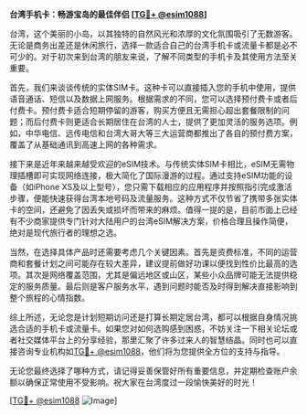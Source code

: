 **台湾手机卡：畅游宝岛的最佳伴侣 [[TG💪+ @esim1088](https://t.me/s/esim1088)]**

台湾，这个美丽的小岛，以其独特的自然风光和浓厚的文化氛围吸引了无数游客。无论是商务出差还是休闲旅行，选择一款适合自己的台湾手机卡或流量卡都是必不可少的。对于初次来到台湾的朋友来说，了解不同类型的手机卡及其使用方法至关重要。

首先，我们来谈谈传统的实体SIM卡。这种卡可以直接插入您的手机中使用，提供语音通话、短信以及数据上网服务。根据需求的不同，您可以选择预付费卡或者后付费卡。预付费卡适合短期停留的游客，购买方便且无需担心超出套餐限制的问题；而后付费卡则更适合长期居住在台湾的人士，提供了更加灵活的服务选项。例如，中华电信、远传电信和台湾大哥大等三大运营商都推出了各自的预付费方案，覆盖了从基础通讯到高速上网的各种需求。

接下来是近年来越来越受欢迎的eSIM技术。与传统实体SIM卡相比，eSIM无需物理插槽即可实现网络连接，极大简化了国际漫游的过程。通过支持eSIM功能的设备（如iPhone XS及以上型号），您只需下载相应的应用程序并按照指引完成激活步骤，便能快速获得台湾本地号码及流量服务。这种方式不仅节省了携带多张实体卡的空间，还避免了因丢失或损坏而带来的麻烦。值得一提的是，目前市面上已经有不少商家提供专门针对大陆用户的台湾eSIM解决方案，价格合理且操作简便，绝对是现代旅行者的理想之选。

当然，在选择具体产品时还需要考虑几个关键因素。首先是资费标准，不同的运营商和套餐计划之间可能存在较大差异，建议提前做好功课以便找到性价比最高的选项。其次是网络覆盖范围，尤其是偏远地区或山区，某些小众品牌可能无法提供稳定的服务质量。最后则是客户服务水平，遇到问题时能否及时得到解决直接影响到整个旅程的心情指数。

综上所述，无论您是计划短期访问还是打算长期定居台湾，都可以根据自身情况挑选合适的手机卡或流量卡。如果您对如何选购感到困惑，不妨关注一下相关论坛或者社交媒体平台上的分享经验，那里汇聚了许多过来人的智慧结晶。同时也可以直接咨询专业机构如[TG💪+ @esim1088](https://t.me/s/esim1088)，他们将为您提供全方位的支持与指导。

无论您最终选择了哪种方式，请记得妥善保管好所有重要信息，并定期检查账户余额以确保正常使用不受影响。祝大家在台湾度过一段愉快美好的时光！

[[TG💪+ @esim1088](https://t.me/s/esim1088) ![Image](https://i.postimg.cc/4NQfJmqS/Snipaste-2025-05-13-00-14-12.png)]